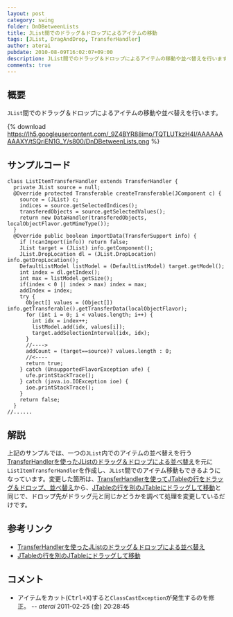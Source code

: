 ```yaml
---
layout: post
category: swing
folder: DnDBetweenLists
title: JList間でのドラッグ＆ドロップによるアイテムの移動
tags: [JList, DragAndDrop, TransferHandler]
author: aterai
pubdate: 2010-08-09T16:02:07+09:00
description: JList間でのドラッグ＆ドロップによるアイテムの移動や並べ替えを行います。
comments: true
---
```

## 概要
`JList`間でのドラッグ＆ドロップによるアイテムの移動や並べ替えを行います。

{% download https://lh5.googleusercontent.com/_9Z4BYR88imo/TQTLUTkzH4I/AAAAAAAAAXY/tSQriEN1G_Y/s800/DnDBetweenLists.png %}

## サンプルコード
<pre class="prettyprint"><code>class ListItemTransferHandler extends TransferHandler {
  private JList source = null;
  @Override protected Transferable createTransferable(JComponent c) {
    source = (JList) c;
    indices = source.getSelectedIndices();
    transferedObjects = source.getSelectedValues();
    return new DataHandler(transferedObjects, localObjectFlavor.getMimeType());
  }
  @Override public boolean importData(TransferSupport info) {
    if (!canImport(info)) return false;
    JList target = (JList) info.getComponent();
    JList.DropLocation dl = (JList.DropLocation) info.getDropLocation();
    DefaultListModel listModel = (DefaultListModel) target.getModel();
    int index = dl.getIndex();
    int max = listModel.getSize();
    if(index &lt; 0 || index &gt; max) index = max;
    addIndex = index;
    try {
      Object[] values = (Object[]) info.getTransferable().getTransferData(localObjectFlavor);
      for (int i = 0; i &lt; values.length; i++) {
        int idx = index++;
        listModel.add(idx, values[i]);
        target.addSelectionInterval(idx, idx);
      }
      //----&gt;
      addCount = (target==source)? values.length : 0;
      //&lt;----
      return true;
    } catch (UnsupportedFlavorException ufe) {
      ufe.printStackTrace();
    } catch (java.io.IOException ioe) {
      ioe.printStackTrace();
    }
    return false;
  }
//......
</code></pre>

## 解説
上記のサンプルでは、一つの`JList`内でのアイテムの並べ替えを行う[TransferHandlerを使ったJListのドラッグ＆ドロップによる並べ替え](http://terai.xrea.jp/Swing/DnDReorderList.html)を元に`ListItemTransferHandler`を作成し、`JList`間でのアイテム移動もできるようになっています。変更した箇所は、[TransferHandlerを使ってJTableの行をドラッグ＆ドロップ、並べ替え](http://terai.xrea.jp/Swing/DnDReorderTable.html)から、[JTableの行を別のJTableにドラッグして移動](http://terai.xrea.jp/Swing/DragRowsAnotherTable.html)と同じで、ドロップ先がドラッグ元と同じかどうかを調べて処理を変更しているだけです。

## 参考リンク
- [TransferHandlerを使ったJListのドラッグ＆ドロップによる並べ替え](http://terai.xrea.jp/Swing/DnDReorderList.html)
- [JTableの行を別のJTableにドラッグして移動](http://terai.xrea.jp/Swing/DragRowsAnotherTable.html)

<!-- dummy comment line for breaking list -->

## コメント
- アイテムをカット(<kbd>Ctrl+X</kbd>)すると`ClassCastException`が発生するのを修正。 -- *aterai* 2011-02-25 (金) 20:28:45

<!-- dummy comment line for breaking list -->
